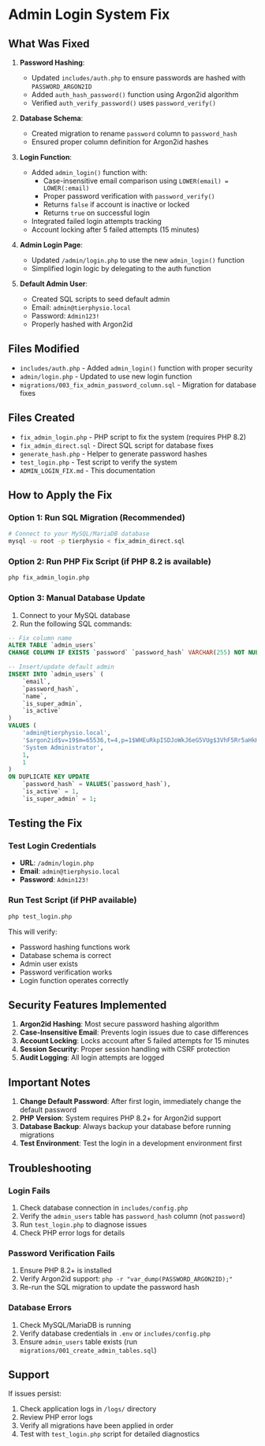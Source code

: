 # Admin Login System Fix

## What Was Fixed

1. **Password Hashing**: 
   - Updated `includes/auth.php` to ensure passwords are hashed with `PASSWORD_ARGON2ID`
   - Added `auth_hash_password()` function using Argon2id algorithm
   - Verified `auth_verify_password()` uses `password_verify()`

2. **Database Schema**:
   - Created migration to rename `password` column to `password_hash`
   - Ensured proper column definition for Argon2id hashes

3. **Login Function**:
   - Added `admin_login()` function with:
     - Case-insensitive email comparison using `LOWER(email) = LOWER(:email)`
     - Proper password verification with `password_verify()`
     - Returns `false` if account is inactive or locked
     - Returns `true` on successful login
   - Integrated failed login attempts tracking
   - Account locking after 5 failed attempts (15 minutes)

4. **Admin Login Page**:
   - Updated `/admin/login.php` to use the new `admin_login()` function
   - Simplified login logic by delegating to the auth function

5. **Default Admin User**:
   - Created SQL scripts to seed default admin
   - Email: `admin@tierphysio.local`
   - Password: `Admin123!`
   - Properly hashed with Argon2id

## Files Modified

- `includes/auth.php` - Added `admin_login()` function with proper security
- `admin/login.php` - Updated to use new login function
- `migrations/003_fix_admin_password_column.sql` - Migration for database fixes

## Files Created

- `fix_admin_login.php` - PHP script to fix the system (requires PHP 8.2)
- `fix_admin_direct.sql` - Direct SQL script for database fixes
- `generate_hash.php` - Helper to generate password hashes
- `test_login.php` - Test script to verify the system
- `ADMIN_LOGIN_FIX.md` - This documentation

## How to Apply the Fix

### Option 1: Run SQL Migration (Recommended)

```bash
# Connect to your MySQL/MariaDB database
mysql -u root -p tierphysio < fix_admin_direct.sql
```

### Option 2: Run PHP Fix Script (if PHP 8.2 is available)

```bash
php fix_admin_login.php
```

### Option 3: Manual Database Update

1. Connect to your MySQL database
2. Run the following SQL commands:

```sql
-- Fix column name
ALTER TABLE `admin_users` 
CHANGE COLUMN IF EXISTS `password` `password_hash` VARCHAR(255) NOT NULL;

-- Insert/update default admin
INSERT INTO `admin_users` (
    `email`, 
    `password_hash`, 
    `name`, 
    `is_super_admin`, 
    `is_active`
)
VALUES (
    'admin@tierphysio.local',
    '$argon2id$v=19$m=65536,t=4,p=1$WHEuRkpISDJoWkJ6eG5VUg$3VhF5Rr5aHkH5WVjUzk8WvRwXpe2OtXM5LWwNPNPtLA',
    'System Administrator',
    1,
    1
)
ON DUPLICATE KEY UPDATE 
    `password_hash` = VALUES(`password_hash`),
    `is_active` = 1,
    `is_super_admin` = 1;
```

## Testing the Fix

### Test Login Credentials

- **URL**: `/admin/login.php`
- **Email**: `admin@tierphysio.local`
- **Password**: `Admin123!`

### Run Test Script (if PHP available)

```bash
php test_login.php
```

This will verify:
- Password hashing functions work
- Database schema is correct
- Admin user exists
- Password verification works
- Login function operates correctly

## Security Features Implemented

1. **Argon2id Hashing**: Most secure password hashing algorithm
2. **Case-Insensitive Email**: Prevents login issues due to case differences
3. **Account Locking**: Locks account after 5 failed attempts for 15 minutes
4. **Session Security**: Proper session handling with CSRF protection
5. **Audit Logging**: All login attempts are logged

## Important Notes

1. **Change Default Password**: After first login, immediately change the default password
2. **PHP Version**: System requires PHP 8.2+ for Argon2id support
3. **Database Backup**: Always backup your database before running migrations
4. **Test Environment**: Test the login in a development environment first

## Troubleshooting

### Login Fails

1. Check database connection in `includes/config.php`
2. Verify the `admin_users` table has `password_hash` column (not `password`)
3. Run `test_login.php` to diagnose issues
4. Check PHP error logs for details

### Password Verification Fails

1. Ensure PHP 8.2+ is installed
2. Verify Argon2id support: `php -r "var_dump(PASSWORD_ARGON2ID);"`
3. Re-run the SQL migration to update the password hash

### Database Errors

1. Check MySQL/MariaDB is running
2. Verify database credentials in `.env` or `includes/config.php`
3. Ensure `admin_users` table exists (run `migrations/001_create_admin_tables.sql`)

## Support

If issues persist:
1. Check application logs in `/logs/` directory
2. Review PHP error logs
3. Verify all migrations have been applied in order
4. Test with `test_login.php` script for detailed diagnostics